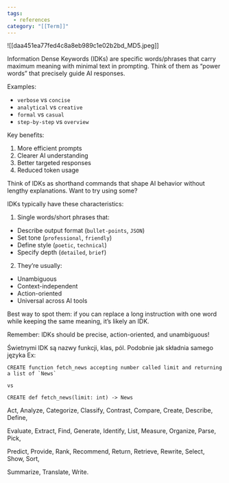 ```yaml
---
tags:
  - references
category: "[[Term]]"
---
```

![[daa451ea77fed4c8a8eb989c1e02b2bd_MD5.jpeg]]

Information Dense Keywords (IDKs) are specific words/phrases that carry maximum meaning with minimal text in prompting. Think of them as “power words” that precisely guide AI responses.

Examples:

- `verbose` vs `concise`
- `analytical` vs `creative`
- `formal` vs `casual`
- `step-by-step` vs `overview`

Key benefits:

1. More efficient prompts
2. Clearer AI understanding
3. Better targeted responses
4. Reduced token usage

Think of IDKs as shorthand commands that shape AI behavior without lengthy explanations. Want to try using some?

IDKs typically have these characteristics:

1. Single words/short phrases that:

- Describe output format (`bullet-points`, `JSON`)
- Set tone (`professional`, `friendly`)
- Define style (`poetic`, `technical`)
- Specify depth (`detailed`, `brief`)

2. They’re usually:

- Unambiguous
- Context-independent
- Action-oriented
- Universal across AI tools

Best way to spot them: if you can replace a long instruction with one word while keeping the same meaning, it’s likely an IDK.

Remember: IDKs should be precise, action-oriented, and unambiguous!


Świetnymi IDK są nazwy funkcji, klas, pól. Podobnie jak składnia samego języka
Ex:
```
CREATE function fetch_news accepting number called limit and returning a list of `News`

vs

CREATE def fetch_news(limit: int) -> News
```




Act, Analyze, Categorize, Classify, Contrast, Compare, Create, Describe, Define,

Evaluate, Extract, Find, Generate, Identify, List, Measure, Organize, Parse, Pick,

Predict, Provide, Rank, Recommend, Return, Retrieve, Rewrite, Select, Show, Sort,

Summarize, Translate, Write.